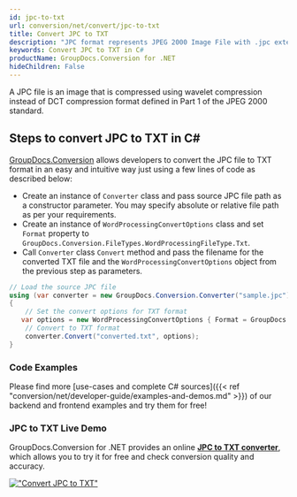 ```yaml
---
id: jpc-to-txt
url: conversion/net/convert/jpc-to-txt
title: Convert JPC to TXT
description: "JPC format represents JPEG 2000 Image File with .jpc extension. Learn how to convert JPC to TXT file programmatically in C# language using GroupDocs.Conversion for .NET library."
keywords: Convert JPC to TXT in C#
productName: GroupDocs.Conversion for .NET
hideChildren: False
---
```


A JPC file is an image that is compressed using wavelet compression instead of DCT compression format defined in Part 1 of the JPEG 2000 standard.

## Steps to convert JPC to TXT in C#

[GroupDocs.Conversion](https://products.groupdocs.com/conversion/net) allows developers to convert the JPC file to TXT format in an easy and intuitive way just using a few lines of code as described below:

* Create an instance of `Converter` class and pass source JPC file path as a constructor parameter. You may specify absolute or relative file path as per your requirements. 
* Create an instance of `WordProcessingConvertOptions` class and set `Format` property to `GroupDocs.Conversion.FileTypes.WordProcessingFileType.Txt`.
* Call `Converter` class `Convert` method and pass the filename for the converted TXT file and the `WordProcessingConvertOptions` object from the previous step as parameters.

```csharp
// Load the source JPC file
using (var converter = new GroupDocs.Conversion.Converter("sample.jpc"))
{
    // Set the convert options for TXT format
   var options = new WordProcessingConvertOptions { Format = GroupDocs.Conversion.FileTypes.WordProcessingFileType.Txt };
    // Convert to TXT format
    converter.Convert("converted.txt", options);
}
```

### Code Examples

Please find more [use-cases and complete C# sources]({{< ref "conversion/net/developer-guide/examples-and-demos.md" >}}) of our backend and frontend examples and try them for free!

### JPC to TXT Live Demo

GroupDocs.Conversion for .NET provides an online [**JPC to TXT converter**](https://products.groupdocs.app/conversion/jpc-to-txt), which allows you to try it for free and check conversion quality and accuracy.

[!["Convert JPC to TXT"](conversion/net/images/convert-to-txt/convert-jpc-to-txt.png)](https://products.groupdocs.app/conversion/jpc-to-txt)